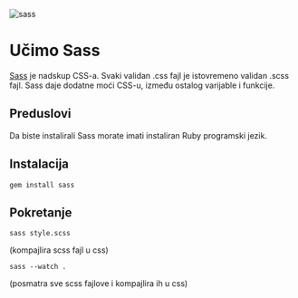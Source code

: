 ![sass](http://sass-lang.com/assets/img/logos/logo-b6e1ef6e.svg)

# Učimo Sass

[Sass](http://sass-lang.com/) je nadskup CSS-a. Svaki validan .css fajl je istovremeno validan .scss fajl. Sass daje dodatne moći CSS-u, između ostalog varijable i funkcije.

## Preduslovi

Da biste instalirali Sass morate imati instaliran Ruby programski jezik.


## Instalacija
```
gem install sass
```

## Pokretanje 
```
sass style.scss
```
(kompajlira scss fajl u css)

```
sass --watch .
```
(posmatra sve scss fajlove i kompajlira ih u css)
